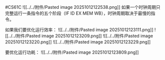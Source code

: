 #CS61C 
![[../../附件/Pasted image 20251012122538.png]]
如果一个时钟周期只完整运行一条指令的五个阶段（IF ID EX MEM WB），时钟周期取决于最慢的指令。

如果我们要优化运行效率：
![[../../附件/Pasted image 20251012123111.png]]
![[../../附件/Pasted image 20251012123209.png]]
![[../../附件/Pasted image 20251012123220.png]]
![[../../附件/Pasted image 20251012123229.png]]

要优化运行功耗：
![[../../附件/Pasted image 20251012123809.png]]